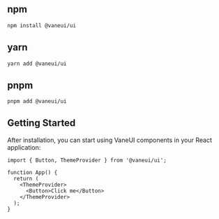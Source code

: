 ## npm

```bash
npm install @vaneui/ui
```

## yarn

```bash
yarn add @vaneui/ui
```

## pnpm

```bash
pnpm add @vaneui/ui
```

## Getting Started

After installation, you can start using VaneUI components in your React application:

```tsx
import { Button, ThemeProvider } from '@vaneui/ui';

function App() {
  return (
    <ThemeProvider>
      <Button>Click me</Button>
    </ThemeProvider>
  );
}
```